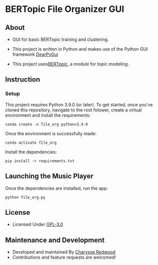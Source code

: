 # BERTopic File Organizer GUI

## About
- GUI for basic BERTopic training and clustering.

- This project is written in Python and makes use of the Python GUI framework [DearPyGui](https://github.com/hoffstadt/DearPyGui/)

- This project uses[BERTopic](https://maartengr.github.io/BERTopic/index.html), a module for topic modeling.


## Instruction

### Setup
This project requires Python 3.9.0 (or later). To get started, once you've cloned this repository, navigate to the root folower, create a virtual environment and install the requirements:

```
conda create -n file_org python=3.9.0
```

Once the environment is successfully made:

```
conda activate file_org
```

Install the dependencies:
```
pip install -r requirements.txt
```

## Launching the Music Player
Once the dependencies are installed, run the app:

```
python file_org.py
```

## License
- Licensed Under [GPL-3.0](https://github.com/credwood/split_audio/blob/main/LICENSE)

## Maintenance and Development
- Developed and maintained By [Charysse Redwood](https://github.com/credwod)
- Contributions and feature requests are welcomed!